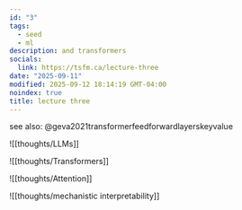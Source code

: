 ```yaml
---
id: "3"
tags:
  - seed
  - ml
description: and transformers
socials:
  link: https://tsfm.ca/lecture-three
date: "2025-09-11"
modified: 2025-09-12 18:14:19 GMT-04:00
noindex: true
title: lecture three
---
```


see also: @geva2021transformerfeedforwardlayerskeyvalue

![[thoughts/LLMs]]

![[thoughts/Transformers]]

![[thoughts/Attention]]

![[thoughts/mechanistic interpretability]]
